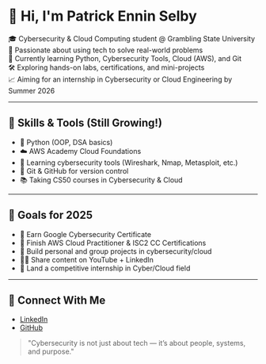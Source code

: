 # 👋 Hi, I'm Patrick Ennin Selby

🎓 Cybersecurity & Cloud Computing student @ Grambling State University  
🚀 Passionate about using tech to solve real-world problems  
🌱 Currently learning Python, Cybersecurity Tools, Cloud (AWS), and Git  
🛠️ Exploring hands-on labs, certifications, and mini-projects  
📈 Aiming for an internship in Cybersecurity or Cloud Engineering by Summer 2026

---

## 🔧 Skills & Tools (Still Growing!)
- 🐍 Python (OOP, DSA basics)
- ☁️ AWS Academy Cloud Foundations
- 🔐 Learning cybersecurity tools (Wireshark, Nmap, Metasploit, etc.)
- 📂 Git & GitHub for version control
- 📚 Taking CS50 courses in Cybersecurity & Cloud

---

## 🎯 Goals for 2025
- 📜 Earn Google Cybersecurity Certificate
- 🎯 Finish AWS Cloud Practitioner & ISC2 CC Certifications
- 🧠 Build personal and group projects in cybersecurity/cloud
- ✍🏽 Share content on YouTube + LinkedIn
- 🤝 Land a competitive internship in Cyber/Cloud field

---

## 🔗 Connect With Me
- [LinkedIn](www.linkedin.com/in/patrick-ennin-selby-136253301)
- [GitHub](https://github.com/pat-selby)

> "Cybersecurity is not just about tech — it’s about people, systems, and purpose."



<!--
**pat-selby/pat-selby** is a ✨ _special_ ✨ repository because its `README.md` (this file) appears on your GitHub profile.

Here are some ideas to get you started:

- 🔭 I’m currently working on ...
- 🌱 I’m currently learning ...
- 👯 I’m looking to collaborate on ...
- 🤔 I’m looking for help with ...
- 💬 Ask me about ...
- 📫 How to reach me: ...
- 😄 Pronouns: ...
- ⚡ Fun fact: ...
-->
